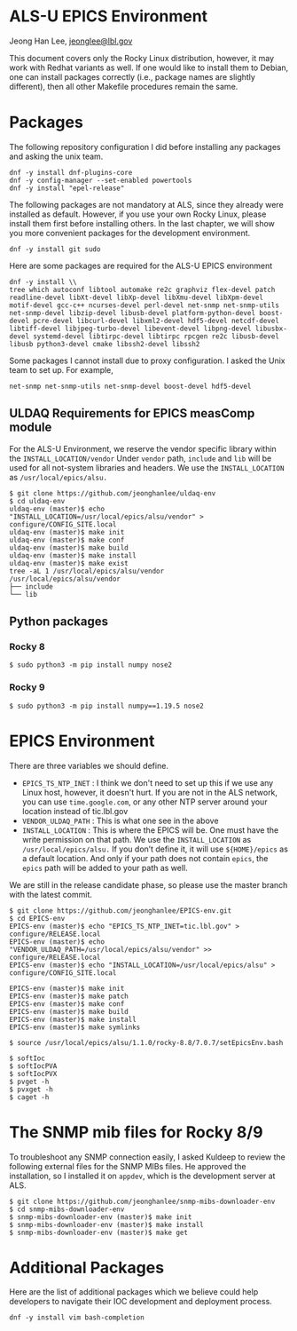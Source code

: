 # **ALS-U EPICS Environment**

Jeong Han Lee, jeonglee@lbl.gov

This document covers only the Rocky Linux distribution, however, it may work with Redhat variants as well. If one would like to install them to Debian, one can install packages correctly (i.e., package names are slightly different), then all other Makefile procedures remain the same. 

# Packages

The following repository configuration I did before installing any packages and asking the unix team.

```
dnf -y install dnf-plugins-core
dnf -y config-manager --set-enabled powertools
dnf -y install "epel-release"
```

The following packages are not mandatory at ALS, since they already were installed as default. However, if you use your own Rocky Linux, please install them first before installing others. In the last chapter, we will show you more convenient packages for the development environment.	

```
dnf -y install git sudo
```

Here are some packages are required for the ALS-U EPICS environment

```
dnf -y install \\
tree which autoconf libtool automake re2c graphviz flex-devel patch readline-devel libXt-devel libXp-devel libXmu-devel libXpm-devel motif-devel gcc-c++ ncurses-devel perl-devel net-snmp net-snmp-utils net-snmp-devel libzip-devel libusb-devel platform-python-devel boost-devel pcre-devel libcurl-devel libxml2-devel hdf5-devel netcdf-devel libtiff-devel libjpeg-turbo-devel libevent-devel libpng-devel libusbx-devel systemd-devel libtirpc-devel libtirpc rpcgen re2c libusb-devel libusb python3-devel cmake libssh2-devel libssh2
```

Some packages I cannot install due to proxy configuration. I asked the Unix team to set up. For example,

```
net-snmp net-snmp-utils net-snmp-devel boost-devel hdf5-devel
```

## ULDAQ Requirements for EPICS measComp module

For the ALS-U Environment, we reserve the vendor specific library within the `INSTALL_LOCATION/vendor` Under `vendor` path, `include` and `lib` will be used for all not-system libraries and headers. We use the `INSTALL_LOCATION` as `/usr/local/epics/alsu.`

```
$ git clone https://github.com/jeonghanlee/uldaq-env
$ cd uldaq-env
uldaq-env (master)$ echo "INSTALL_LOCATION=/usr/local/epics/alsu/vendor" > configure/CONFIG_SITE.local
uldaq-env (master)$ make init
uldaq-env (master)$ make conf
uldaq-env (master)$ make build
uldaq-env (master)$ make install
uldaq-env (master)$ make exist
tree -aL 1 /usr/local/epics/alsu/vendor
/usr/local/epics/alsu/vendor
├── include
└── lib
```

## 

## Python packages

### Rocky 8

```
$ sudo python3 -m pip install numpy nose2
```

### Rocky 9

```
$ sudo python3 -m pip install numpy==1.19.5 nose2
```

# EPICS Environment

There are three variables we should define.

* `EPICS_TS_NTP_INET` : I think we don't need to set up this if we use any Linux host, however, it doesn't hurt. If you are not in the ALS network, you can use `time.google.com`, or any other NTP server around your location instead of tic.lbl.gov   
* `VENDOR_ULDAQ_PATH` : This is what one see in the above  
* `INSTALL_LOCATION`  : This is where the EPICS will be. One must have the write permission on that path. We use the `INSTALL_LOCATION` as `/usr/local/epics/alsu.` If you don’t define it, it will use `${HOME}/epics` as a default location. And only if your path does not contain `epics`, the `epics` path will be added to your path as well.

We are still in the release candidate phase, so please use the master branch with the latest commit.

```
$ git clone https://github.com/jeonghanlee/EPICS-env.git
$ cd EPICS-env
EPICS-env (master)$ echo "EPICS_TS_NTP_INET=tic.lbl.gov" > configure/RELEASE.local
EPICS-env (master)$ echo "VENDOR_ULDAQ_PATH=/usr/local/epics/alsu/vendor" >> configure/RELEASE.local
EPICS-env (master)$ echo "INSTALL_LOCATION=/usr/local/epics/alsu" > configure/CONFIG_SITE.local
```

```
EPICS-env (master)$ make init
EPICS-env (master)$ make patch
EPICS-env (master)$ make conf
EPICS-env (master)$ make build
EPICS-env (master)$ make install
EPICS-env (master)$ make symlinks
```

```
$ source /usr/local/epics/alsu/1.1.0/rocky-8.8/7.0.7/setEpicsEnv.bash 

$ softIoc
$ softIocPVA
$ softIocPVX
$ pvget -h
$ pvxget -h
$ caget -h
```

# The SNMP mib files for Rocky 8/9

To troubleshoot any SNMP connection easily, I asked Kuldeep to review the following external files for the SNMP MIBs files. He approved the installation, so I installed it on `appdev`, which is the development server at ALS.

```
$ git clone https://github.com/jeonghanlee/snmp-mibs-downloader-env
$ cd snmp-mibs-downloader-env
$ snmp-mibs-downloader-env (master)$ make init
$ snmp-mibs-downloader-env (master)$ make install
$ snmp-mibs-downloader-env (master)$ make get
```

# Additional Packages

Here are the list of additional packages which we believe could help developers to navigate their IOC development and deployment process. 

```
dnf -y install vim bash-completion 
```

